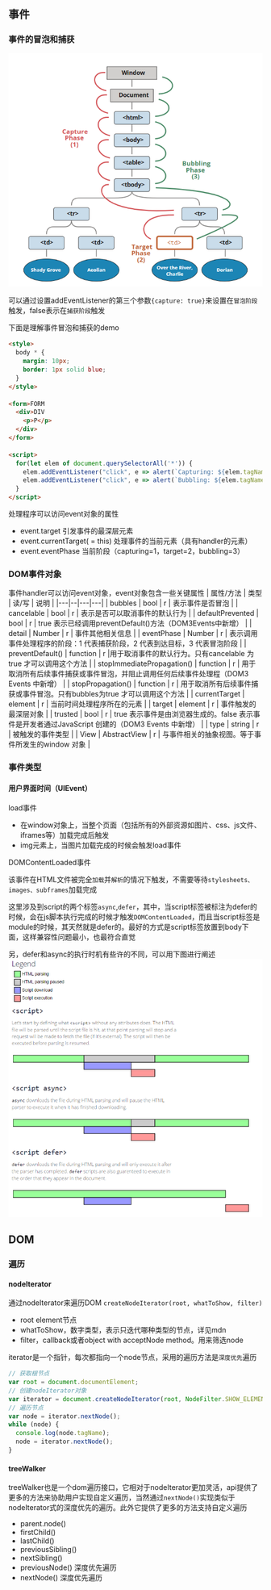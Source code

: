 ## 事件

### 事件的冒泡和捕获
![](../assets/冒泡和捕获.png)

可以通过设置addEventListener的第三个参数`{capture: true}`来设置在`冒泡阶段`触发，false表示在`捕获阶段`触发


下面是理解事件冒泡和捕获的demo
```html
<style>
  body * {
    margin: 10px;
    border: 1px solid blue;
  }
</style>

<form>FORM
  <div>DIV
    <p>P</p>
  </div>
</form>

<script>
  for(let elem of document.querySelectorAll('*')) {
    elem.addEventListener("click", e => alert(`Capturing: ${elem.tagName}`), true);
    elem.addEventListener("click", e => alert(`Bubbling: ${elem.tagName}`));
  }
</script>
```

处理程序可以访问event对象的属性
- event.target  引发事件的最深层元素
- event.currentTarget( = this)  处理事件的当前元素（具有handler的元素）
- event.eventPhase  当前阶段（capturing=1，target=2，bubbling=3）


### DOM事件对象
事件handler可以访问event对象，event对象包含一些关键属性
| 属性/方法  | 类型  | 读/写  | 说明  |
|---|--|---|---|
| bubbles  | bool  | r  | 表示事件是否冒泡  |
| cancelable  | bool  | r  | 表示是否可以取消事件的默认行为  |
| defaultPrevented  | bool  | r  | true 表示已经调用preventDefault()方法（DOM3Events中新增）  |
| detail  | Number  | r  | 事件其他相关信息  |
| eventPhase  |  Number |  r | 表示调用事件处理程序的阶段：1 代表捕获阶段，2 代表到达目标，3 代表冒泡阶段  |
| preventDefault()  | function  | r  |用于取消事件的默认行为。只有cancelable 为true 才可以调用这个方法   |
| stopImmediatePropagation() | function  | r   | 用于取消所有后续事件捕获或事件冒泡，并阻止调用任何后续事件处理程（DOM3 Events 中新增）  |
| stopPropagation() |  function |  r | 用于取消所有后续事件捕获或事件冒泡。只有bubbles为true 才可以调用这个方法  |
| currentTarget  |  element  | r  | 当前时间处理程序所在的元素  |
| target  | element  | r  | 事件触发的最深层对象  |
| trusted  |  bool | r  | true 表示事件是由浏览器生成的。false 表示事件是开发者通过JavaScript 创建的（DOM3 Events 中新增）  |
| type  | string  |  r | 被触发的事件类型  |
| View  | AbstractView  |  r |  与事件相关的抽象视图。等于事件所发生的window 对象 |

### 事件类型

#### 用户界面时间（UIEvent）
load事件
- 在window对象上，当整个页面（包括所有的外部资源如图片、css、js文件、iframes等）加载完成后触发
- img元素上，当图片加载完成的时候会触发load事件


DOMContentLoaded事件

该事件在HTML文件被完全`加载`并`解析`的情况下触发，不需要等待`stylesheets、images、subframes`加载完成

这里涉及到script的两个标签`async`,`defer`，其中，当script标签被标注为defer的时候，会在js脚本执行完成的时候才触发`DOMContentLoaded`，而且当script标签是module的时候，其天然就是defer的。最好的方式是script标签放置到body下面，这样兼容性问题最小，也最符合直觉


另，defer和async的执行时机有些许的不同，可以用下图进行阐述
![](../assets/defer-async.png)


## DOM

### 遍历
#### nodeIterator
通过nodeIterator来遍历DOM
`createNodeIterator(root, whatToShow, filter)`
- root element节点
- whatToShow，数字类型，表示只迭代哪种类型的节点，详见mdn
- filter，callback或者object with acceptNode method。用来筛选node

iterator是一个指针，每次都指向一个node节点，采用的遍历方法是`深度优先`遍历


```js
// 获取根节点
var root = document.documentElement;
// 创建nodeIterator对象
var iterator = document.createNodeIterator(root, NodeFilter.SHOW_ELEMENT);
// 遍历节点
var node = iterator.nextNode();
while (node) {
  console.log(node.tagName);
  node = iterator.nextNode();
}
```


#### treeWalker
treeWalker也是一个dom遍历接口，它相对于nodeIterator更加灵活，api提供了更多的方法来协助用户实现自定义遍历，当然通过`nextNode()`实现类似于nodeIterator式的深度优先的遍历。此外它提供了更多的方法支持自定义遍历
- parent.node()
- firstChild()
- lastChild()
- previousSibling()
- nextSibling()
- previousNode() 深度优先遍历
- nextNode() 深度优先遍历
